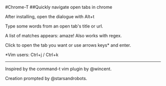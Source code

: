 #Chrome-T
##Quickly navigate open tabs in chrome

After installing, open the dialogue with Alt+t

Type some words from an open tab's title or url.

A list of matches appears: amaze! Also works with regex.

Click to open the tab you want or use arrows keys\* and enter.

\*Vim users: Ctrl+j / Ctrl+k

---

Inspired by the command-t vim plugin by @wincent.

Creation prompted by @starsandrobots.
